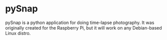 pySnap
======================

pySnap is a python application for doing time-lapse photography. It was originally created for the Raspberry Pi, but it will work on any Debian-based Linux distro.
